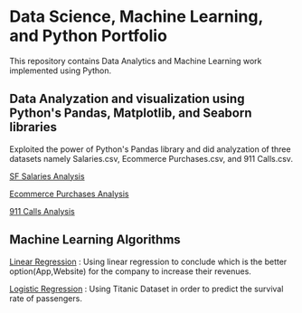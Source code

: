 # Data Science, Machine Learning, and Python Portfolio
This repository contains Data Analytics and Machine Learning work implemented using Python.

## Data Analyzation and visualization using Python's Pandas, Matplotlib, and Seaborn libraries

Exploited the power of Python's Pandas library and did analyzation of three datasets namely Salaries.csv, Ecommerce Purchases.csv, and 911 Calls.csv.

[SF Salaries Analysis](https://github.com/Arushi-Handa/Data-Science-and-Python-Portfolio/blob/master/SF%20Salaries%20Basic%20Analysis.ipynb) 

[Ecommerce Purchases Analysis](https://github.com/Arushi-Handa/Data-Science-and-Python-Portfolio/blob/master/Ecommerce%20Purchases%20Anlaysis.ipynb)

[911 Calls Analysis](https://github.com/Arushi-Handa/Data-Science-and-Python-Portfolio/blob/master/911%20Calls%20Data%20Analysis.ipynb)

## Machine Learning Algorithms

[Linear Regression](https://github.com/Arushi-Handa/Data-Science-and-Python-Portfolio/blob/master/Linear%20Regression.ipynb) : Using linear regression to conclude which is the better option(App,Website) for the company to increase their revenues.

[Logistic Regression](https://github.com/Arushi-Handa/Data-Science-and-Python-Portfolio/blob/master/Logistic%20Regression.ipynb) : Using Titanic Dataset in order to predict the survival rate of passengers.
